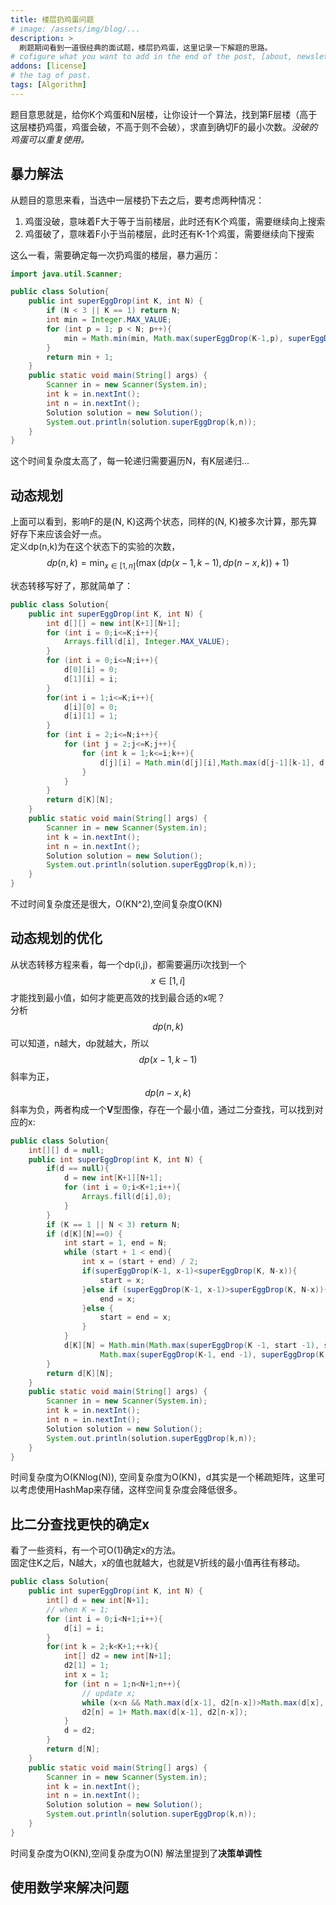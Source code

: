```yaml
---
title: 楼层扔鸡蛋问题
# image: /assets/img/blog/...
description: >
  刷题期间看到一道很经典的面试题，楼层扔鸡蛋，这里记录一下解题的思路。
# cofigure what you want to add in the end of the post, [about, newsletter, related, random, license]
addons: [license]
# the tag of post.
tags: [Algorithm]
---
```


题目意思就是，给你K个鸡蛋和N层楼，让你设计一个算法，找到第F层楼（高于这层楼扔鸡蛋，鸡蛋会破，不高于则不会破），求直到确切F的最小次数。*没破的鸡蛋可以重复使用。*<br>

## 暴力解法
从题目的意思来看，当选中一层楼扔下去之后，要考虑两种情况：
1. 鸡蛋没破，意味着F大于等于当前楼层，此时还有K个鸡蛋，需要继续向上搜索
2. 鸡蛋破了，意味着F小于当前楼层，此时还有K-1个鸡蛋，需要继续向下搜索

这么一看，需要确定每一次扔鸡蛋的楼层，暴力遍历：
```java
import java.util.Scanner;

public class Solution{
    public int superEggDrop(int K, int N) {
        if (N < 3 || K == 1) return N;
        int min = Integer.MAX_VALUE;
        for (int p = 1; p < N; p++){
            min = Math.min(min, Math.max(superEggDrop(K-1,p), superEggDrop(K, N-p-1)));
        }
        return min + 1;
    }
    public static void main(String[] args) {
        Scanner in = new Scanner(System.in);
        int k = in.nextInt();
        int n = in.nextInt();
        Solution solution = new Solution();
        System.out.println(solution.superEggDrop(k,n));
    }
}
```
这个时间复杂度太高了，每一轮递归需要遍历N，有K层递归...

## 动态规划
上面可以看到，影响F的是(N, K)这两个状态，同样的(N, K)被多次计算，那先算好存下来应该会好一点。<br>
定义dp(n,k)为在这个状态下的实验的次数，<br>
$$dp(n,k) = \min _{x \in[1, n]} \left(\max \left(dp(x-1,k-1),dp(n-x,k)\right) +1 \right)$$

状态转移写好了，那就简单了：
```java 
public class Solution{
    public int superEggDrop(int K, int N) {
        int d[][] = new int[K+1][N+1];
        for (int i = 0;i<=K;i++){
            Arrays.fill(d[i], Integer.MAX_VALUE);
        }
        for (int i = 0;i<=N;i++){
            d[0][i] = 0;
            d[1][i] = i;
        }
        for(int i = 1;i<=K;i++){
            d[i][0] = 0;
            d[i][1] = 1;
        }
        for (int i = 2;i<=N;i++){
            for (int j = 2;j<=K;j++){
                for (int k = 1;k<=i;k++){
                    d[j][i] = Math.min(d[j][i],Math.max(d[j-1][k-1], d[j][i-k])+1);
                }
            }
        }
        return d[K][N];
    }
    public static void main(String[] args) {
        Scanner in = new Scanner(System.in);
        int k = in.nextInt();
        int n = in.nextInt();
        Solution solution = new Solution();
        System.out.println(solution.superEggDrop(k,n));
    }
}
```
不过时间复杂度还是很大，O(KN^2),空间复杂度O(KN)

## 动态规划的优化
从状态转移方程来看，每一个dp(i,j)，都需要遍历i次找到一个$$x \in[1, i]$$才能找到最小值，如何才能更高效的找到最合适的x呢？<br>
分析$$dp(n,k)$$可以知道，n越大，dp就越大，所以$$dp(x-1,k-1)$$斜率为正，$$dp(n-x,k)$$斜率为负，两者构成一个**V**型图像，存在一个最小值，通过二分查找，可以找到对应的x:
```java
public class Solution{
    int[][] d = null;
    public int superEggDrop(int K, int N) {
        if(d == null){
            d = new int[K+1][N+1];
            for (int i = 0;i<K+1;i++){
                Arrays.fill(d[i],0);
            }
        }
        if (K == 1 || N < 3) return N;
        if (d[K][N]==0) {
            int start = 1, end = N;
            while (start + 1 < end){
                int x = (start + end) / 2;
                if(superEggDrop(K-1, x-1)<superEggDrop(K, N-x)){
                    start = x;
                }else if (superEggDrop(K-1, x-1)>superEggDrop(K, N-x)){
                    end = x;
                }else {
                    start = end = x;
                }
            }
            d[K][N] = Math.min(Math.max(superEggDrop(K -1, start -1), superEggDrop(K, N - start)),
                    Math.max(superEggDrop(K-1, end -1), superEggDrop(K, N-end))) + 1;
        }
        return d[K][N];
    }
    public static void main(String[] args) {
        Scanner in = new Scanner(System.in);
        int k = in.nextInt();
        int n = in.nextInt();
        Solution solution = new Solution();
        System.out.println(solution.superEggDrop(k,n));
    }
}
```
时间复杂度为O(KNlog(N)), 空间复杂度为O(KN)，d其实是一个稀疏矩阵，这里可以考虑使用HashMap来存储，这样空间复杂度会降低很多。

## 比二分查找更快的确定x
看了一些资料，有一个可O(1)确定x的方法。<br>
固定住K之后，N越大，x的值也就越大，也就是V折线的最小值再往有移动。
```java
public class Solution{
    public int superEggDrop(int K, int N) {
        int[] d = new int[N+1];
        // when K = 1;
        for (int i = 0;i<N+1;i++){
            d[i] = i;
        }
        for(int k = 2;k<K+1;++k){
            int[] d2 = new int[N+1];
            d2[1] = 1;
            int x = 1;
            for (int n = 1;n<N+1;n++){
                // update x;
                while (x<n && Math.max(d[x-1], d2[n-x])>Math.max(d[x], d2[n-x-1])) x++;
                d2[n] = 1+ Math.max(d[x-1], d2[n-x]);
            }
            d = d2;
        }
        return d[N];
    }
    public static void main(String[] args) {
        Scanner in = new Scanner(System.in);
        int k = in.nextInt();
        int n = in.nextInt();
        Solution solution = new Solution();
        System.out.println(solution.superEggDrop(k,n));
    }
}
```
时间复杂度为O(KN),空间复杂度为O(N)
解法里提到了**决策单调性**

## 使用数学来解决问题
